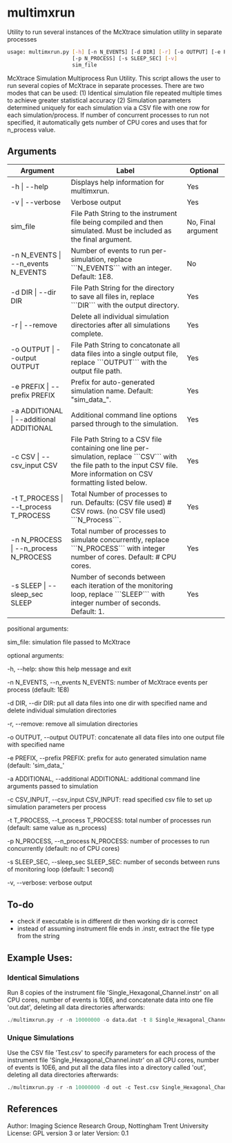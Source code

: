 # multimxrun
Utility to run several instances of the McXtrace simulation utility in separate processes
```bash
usage: multimxrun.py [-h] [-n N_EVENTS] [-d DIR] [-r] [-o OUTPUT] [-e PREFIX] [-a ADDITIONAL] [-c CSV_INPUT | -t T_PROCESS]
                     [-p N_PROCESS] [-s SLEEP_SEC] [-v]
                     sim_file
```
McXtrace Simulation Multiprocess Run Utility. This script allows the user to run several copies of McXtrace in separate processes.
There are two modes that can be used: (1) Identical simulation file repeated multiple times to achieve greater statistical
accuracy (2) Simulation parameters determined uniquely for each simulation via a CSV file with one row for each
simulation/process. If number of concurrent processes to run not specified, it automatically gets number of CPU cores and uses
that for n_process value.

## Arguments

<table>
    <thead>
        <tr>
            <th>Argument</th>
            <th>Label</th>
            <th>Optional</th>
        </tr>
    </thead>
    <tbody>
        <tr>
            <td>-h | --help</td>
            <td>Displays help information for multimxrun.</td>
            <td>Yes</td>
        </tr>
        <tr>
            <td>-v | --verbose</td>
            <td>Verbose output</td>
            <td>Yes</td>
        </tr>
        <tr>
            <td>sim_file</td>
            <td>File Path String to the instrument file being compiled and then simulated. Must be included as the final argument.</td>
            <td>No, Final argument</td>
        </tr>
        <tr>
            <td>-n N_EVENTS | --n_events N_EVENTS</td>
            <td>Number of events to run per-simulation, replace ```N_EVENTS``` with an integer. Default: 1E8.</td>
            <td>No</td>
        </tr>
        <tr>
            <td>-d DIR | --dir DIR</td>
            <td>File Path String for the directory to save all files in, replace ```DIR``` with the output directory.</td>
            <td>Yes</td>
        </tr>
        <tr>
            <td>-r | --remove</td>
            <td>Delete all individual simulation directories after all simulations complete.</td>
            <td>Yes</td>
        </tr>
        <tr>
            <td>-o OUTPUT | --output OUTPUT</td>
            <td>File Path String to concatonate all data files into a single output file, replace ```OUTPUT``` with the output file path.</td>
            <td>Yes</td>
        </tr>
        <tr>
            <td>-e PREFIX | --prefix PREFIX</td>
            <td>Prefix for auto-generated simulation name. Default: "sim_data_".</td>
            <td>Yes</td>
        </tr>
        <tr>
            <td>-a ADDITIONAL | --additional ADDITIONAL</td>
            <td>Additional command line options parsed through to the simulation.</td>
            <td>Yes</td>
        </tr>
        <tr>
            <td>-c CSV | --csv_input CSV</td>
            <td>File Path String to a CSV file containing one line per-simulation, replace ```CSV``` with the file path to the input CSV file. More information on CSV formatting listed below.</td>
            <td>Yes</td>
        </tr>
        <tr>
            <td>-t T_PROCESS | --t_process T_PROCESS</td>
            <td>Total Number of processes to run. Defaults: (CSV file used) # CSV rows. (no CSV file used) ```N_Process```.</td>
            <td>Yes</td>
        </tr>
        <tr>
            <td>-n N_PROCESS | --n_process N_PROCESS</td>
            <td>Total number of processes to simulate concurrently, replace ```N_PROCESS``` with integer number of cores. Default: # CPU cores.</td>
            <td>Yes</td>
        </tr>
        <tr>
            <td>-s SLEEP | --sleep_sec SLEEP</td>
            <td>Number of seconds between each iteration of the monitoring loop, replace ```SLEEP``` with integer number of seconds. Default: 1.</td>
            <td>Yes</td>
        </tr>
    </tbody>
</table>

positional arguments:

sim_file: simulation file passed to McXtrace

optional arguments:

-h, --help: show this help message and exit

-n N_EVENTS, --n_events N_EVENTS: number of McXtrace events per process (default: 1E8)

-d DIR, --dir DIR: put all data files into one dir with specified name and delete individual simulation directories

-r, --remove: remove all simulation directories

-o OUTPUT, --output OUTPUT: concatenate all data files into one output file with specified name
 
-e PREFIX, --prefix PREFIX: prefix for auto generated simulation name (default: 'sim_data_'
 
-a ADDITIONAL, --additional ADDITIONAL: additional command line arguments passed to simulation
 
-c CSV_INPUT, --csv_input CSV_INPUT: read specified csv file to set up simulation parameters per process
 
-t T_PROCESS, --t_process T_PROCESS: total number of processes run (default: same value as n_process)
 
-p N_PROCESS, --n_process N_PROCESS: number of processes to run concurrently (default: no of CPU cores)
  
-s SLEEP_SEC, --sleep_sec SLEEP_SEC: number of seconds between runs of monitoring loop (default: 1 second)
  
-v, --verbose: verbose output


## To-do
* check if executable is in different dir then working dir is correct
* instead of assuming instrument file ends in .instr, extract the file type from the string

## Example Uses:
### Identical Simulations
Run 8 copies of the instrument file 'Single_Hexagonal_Channel.instr' on all CPU cores, number of events is 10E6, and concatenate data into one file 'out.dat', deleting all data directories afterwards:
```python
./multimxrun.py -r -n 10000000 -o data.dat -t 8 Single_Hexagonal_Channel.instr
```

### Unique Simulations
Use the CSV file 'Test.csv' to specify parameters for each process of the instrument file 'Single_Hexagonal_Channel.instr' on all CPU cores, number of events is 10E6, and put all the data files into a directory called 'out', deleting all data directories afterwards:
```python
./multimxrun.py -r -n 10000000 -d out -c Test.csv Single_Hexagonal_Channel.instr
```

## References
Author: Imaging Science Research Group, Nottingham Trent University
License: GPL version 3 or later
Version: 0.1